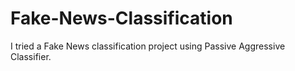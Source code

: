 # Fake-News-Classification
I tried a Fake News classification project using Passive Aggressive Classifier.
